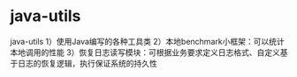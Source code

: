 java-utils
==========

java-utils
1）使用Java编写的各种工具类
2）本地benchmark小框架：可以统计本地调用的性能
3）恢复日志读写模块：可根据业务要求定义日志格式、自定义基于日志的恢复逻辑，执行保证系统的持久性
